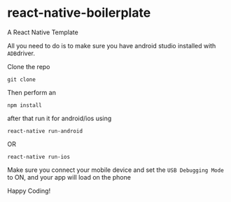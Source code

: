 # react-native-boilerplate
A React Native Template


All you need to do is to make sure you have android studio installed with `ADB`driver.

Clone the repo
```
git clone 
```

Then perform an 
```
npm install
```

after that run it for android/ios using
```
react-native run-android
```
OR
```
react-native run-ios
```

Make sure you connect your mobile device and set the `USB Debugging Mode` to ON, and your app will load on the phone

Happy Coding!
